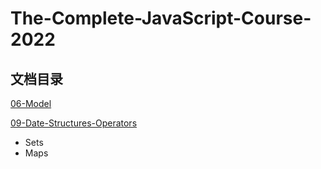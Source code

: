# The-Complete-JavaScript-Course-2022

## 文档目录

[06-Model](06-Model\README.md)

[09-Date-Structures-Operators](09-Date-Structures-Operators\README.md)
- Sets
- Maps